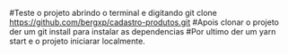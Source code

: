 #Teste o projeto abrindo o terminal e digitando git clone https://github.com/bergxp/cadastro-produtos.git
#Apois clonar o projeto der um git install para instalar as dependencias
#Por ultimo der um yarn start e o projeto iniciarar localmente.
